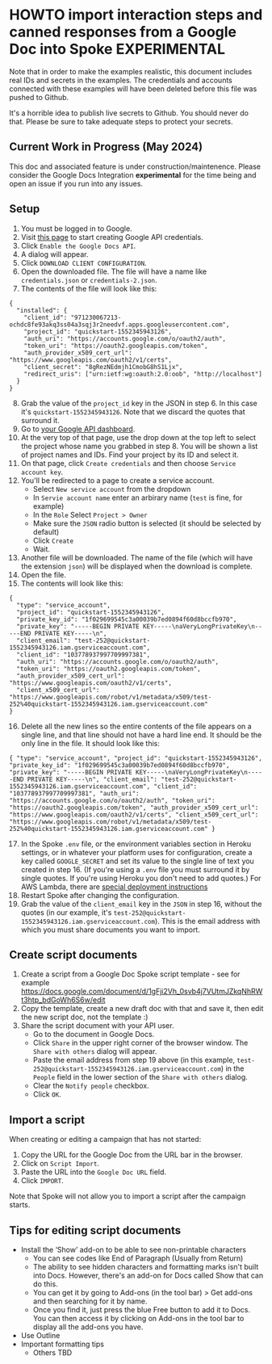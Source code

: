 # HOWTO import interaction steps and canned responses from a Google Doc into Spoke **EXPERIMENTAL**

Note that in order to make the examples realistic, this document includes real IDs and secrets in the examples. The credentials and accounts connected with these examples will have been deleted before this file was pushed to Github.

It's a horrible idea to publish live secrets to Github. You should never do that. Please be sure to take adequate steps to protect your secrets.

## Current Work in Progress (May 2024)

This doc and associated feature is under construction/maintenence. Please consider the Google Docs Integration **experimental** for the time being and open an issue if you run into any issues. 

## Setup

1. You must be logged in to Google.
1. Visit [this page](https://developers.google.com/docs/api/quickstart/nodejs) to start creating Google API credentials.
1. Click `Enable the Google Docs API`.
1. A dialog will appear.
1. Click `DOWNLOAD CLIENT CONFIGURATION`.
1. Open the downloaded file. The file will have a name like `credentials.json` or `credentials-2.json`.
1. The contents of the file will look like this:

```
{
  "installed": {
    "client_id": "971230067213-ochdc8fe93akq3ss04a3sqj3r2needvf.apps.googleusercontent.com",
    "project_id": "quickstart-1552345943126",
    "auth_uri": "https://accounts.google.com/o/oauth2/auth",
    "token_uri": "https://oauth2.googleapis.com/token",
    "auth_provider_x509_cert_url": "https://www.googleapis.com/oauth2/v1/certs",
    "client_secret": "8gRezNEdmjh1CmobG8hS1Ljx",
    "redirect_uris": ["urn:ietf:wg:oauth:2.0:oob", "http://localhost"]
  }
}
```

8. Grab the value of the `project_id` key in the JSON in step 6. In this case it's `quickstart-1552345943126`. Note that we discard the quotes that surround it.
9. Go to [your Google API dashboard](https://console.developers.google.com/apis/credentials).
10. At the very top of that page, use the drop down at the top left to select the project whose name you grabbed in step 8. You will be shown a list of project names and IDs. Find your project by its ID and select it.
11. On that page, click `Create credentials` and then choose `Service account key`.
12. You'll be redirected to a page to create a service account.
    - Select `New service account` from the dropdown
    - In `Servie account name` enter an arbirary name (`test` is fine, for example)
    - In the `Role` Select `Project > Owner`
    - Make sure the `JSON` radio button is selected (it should be selected by default)
    - Click `Create`
    - Wait.
13. Another file will be downloaded. The name of the file (which will have the extension `json`) will be displayed when the download is complete.
14. Open the file.
15. The contents will look like this:

```
{
  "type": "service_account",
  "project_id": "quickstart-1552345943126",
  "private_key_id": "1f029699545c3a00039b7ed0894f60d8bccfb970",
  "private_key": "-----BEGIN PRIVATE KEY-----\naVeryLongPrivateKey\n-----END PRIVATE KEY-----\n",
  "client_email": "test-252@quickstart-1552345943126.iam.gserviceaccount.com",
  "client_id": "103778937997709997381",
  "auth_uri": "https://accounts.google.com/o/oauth2/auth",
  "token_uri": "https://oauth2.googleapis.com/token",
  "auth_provider_x509_cert_url": "https://www.googleapis.com/oauth2/v1/certs",
  "client_x509_cert_url": "https://www.googleapis.com/robot/v1/metadata/x509/test-252%40quickstart-1552345943126.iam.gserviceaccount.com"
}
```

16. Delete all the new lines so the entire contents of the file appears on a single line, and that line should not have a hard line end. It should be the only line in the file. It should look like this:

```
{ "type": "service_account", "project_id": "quickstart-1552345943126", "private_key_id": "1f029699545c3a00039b7ed0894f60d8bccfb970", "private_key": "-----BEGIN PRIVATE KEY-----\naVeryLongPrivateKey\n-----END PRIVATE KEY-----\n", "client_email": "test-252@quickstart-1552345943126.iam.gserviceaccount.com", "client_id": "103778937997709997381", "auth_uri": "https://accounts.google.com/o/oauth2/auth", "token_uri": "https://oauth2.googleapis.com/token", "auth_provider_x509_cert_url": "https://www.googleapis.com/oauth2/v1/certs", "client_x509_cert_url": "https://www.googleapis.com/robot/v1/metadata/x509/test-252%40quickstart-1552345943126.iam.gserviceaccount.com" }
```

17. In the Spoke `.env` file, or the environment variables section in Heroku settings, or in whatever your platform uses for configuration, create a key called `GOOGLE_SECRET` and set its value to the single line of text you created in step 16. (If you're using a `.env` file you must surround it by single quotes. If you're using Heroku you don't need to add quotes.) For AWS Lambda, there are [special deployment instructions](HOWTO_DEPLOYING_AWS_LAMBDA.md#environment-variable-maximum-4k)
18. Restart Spoke after changing the configuration.
19. Grab the value of the `client_email` key in the `JSON` in step 16, without the quotes (in our example, it's `test-252@quickstart-1552345943126.iam.gserviceaccount.com`). This is the email address with which you must share documents you want to import.

## Create script documents

1. Create a script from a Google Doc Spoke script template - see for example https://docs.google.com/document/d/1gFji2Vh_0svb4j7VUtmJZkqNhRWt3htp_bdGoWh6S6w/edit
2. Copy the template, create a new draft doc with that and save it, then edit the new script doc, not the template :)
3. Share the script document with your API user.
   - Go to the document in Google Docs.
   - Click `Share` in the upper right corner of the browser window. The `Share with others` dialog will appear.
   - Paste the email address from step 19 above (in this example, `test-252@quickstart-1552345943126.iam.gserviceaccount.com`) in the `People` field in the lower section of the `Share with others` dialog.
   - Clear the `Notify people` checkbox.
   - Click `OK`.

## Import a script

When creating or editing a campaign that has not started:

1. Copy the URL for the Google Doc from the URL bar in the browser.
1. Click on `Script Import`.
1. Paste the URL into the `Google Doc URL` field.
1. Click `IMPORT`.

Note that Spoke will not allow you to import a script after the campaign starts.

## Tips for editing script documents

- Install the ‘Show’ add-on to be able to see non-printable characters
  - You can see codes like End of Paragraph (Usually from Return)
  - The ability to see hidden characters and formatting marks isn't built into Docs. However, there's an add-on for Docs called Show that can do this.
  - You can get it by going to Add-ons (in the tool bar) > Get add-ons and then searching for it by name.
  - Once you find it, just press the blue Free button to add it to Docs. You can then access it by clicking on Add-ons in the tool bar to display all the add-ons you have.
- Use Outline
- Important formatting tips
  - Others TBD
